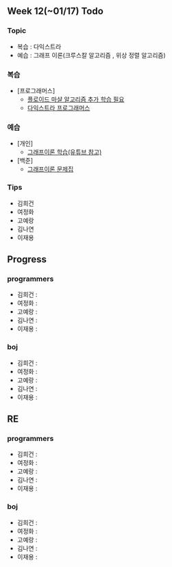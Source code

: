 
## Week 12(~01/17) Todo
### Topic
- 복습 : 다익스트라
- 예습 : 그래프 이론(크루스칼 알고리즘 , 위상 정렬 알고리즘)

### 복습

- [프로그래머스]
	- [플로이드 마샬 알고리즘 추가 학습 필요](https://www.youtube.com/watch?v=acqm9mM1P6o)
	- [다익스트라 프로그래머스](https://programmers.co.kr/learn/courses/30/parts/14393)
	


### 예습

- [개인]
	- [그래프이론 학습(유튜브 참고)](https://www.youtube.com/watch?v=aOhhNFTIeFI)
- [백준]
	- [그래프이론 문제집](https://www.acmicpc.net/workbook/view/6673)



### Tips

- 김희건
- 여정화
- 고예랑
- 김나연
- 이재용



## Progress

### programmers
- 김희건 : 
- 여정화 : 
- 고예랑 : 
- 김나연 :
- 이재용 :


### boj
- 김희건 : 			
- 여정화 : 
- 고예랑 :
- 김나연 : 
- 이재용 :



## RE

### programmers
- 김희건 : 
- 여정화 :
- 고예랑 :
- 김나연 : 
- 이재용 :


### boj
- 김희건 :
- 여정화 : 
- 고예랑 :
- 김나연 :
- 이재용 :









